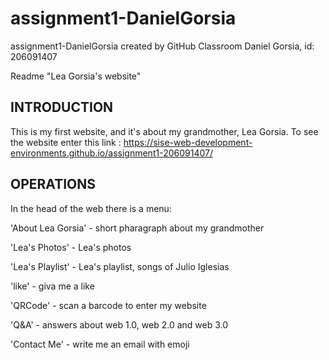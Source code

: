 # assignment1-DanielGorsia
assignment1-DanielGorsia created by GitHub Classroom
Daniel Gorsia, id: 206091407

Readme "Lea Gorsia's website"

INTRODUCTION
--------------
This is my first website, and it's about my grandmother, Lea Gorsia.
To see the website enter this link : https://sise-web-development-environments.github.io/assignment1-206091407/

OPERATIONS
-----------
In the head of the web there is a menu:

'About Lea Gorsia' - short pharagraph about my grandmother

'Lea's Photos' - Lea's photos

'Lea's Playlist' - Lea's playlist, songs of Julio Iglesias

'like' - giva me a like

'QRCode' - scan a barcode to enter my website

'Q&A' - answers about web 1.0, web 2.0 and web 3.0 

'Contact Me' - write me an email with emoji

